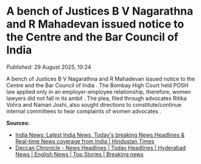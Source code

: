 # A bench of Justices B V Nagarathna and R Mahadevan issued notice to the Centre and the Bar Council of India

*Published:* 29 August 2025, 10:24

A bench of Justices B V Nagarathna and R Mahadevan issued notice to the Centre and the Bar Council of India . The Bombay High Court held POSH law applied only in an employer-employee relationship, therefore, women lawyers did not fall in its ambit . The plea, filed through advocates Ritika Vohra and Naman Joshi, also sought directions to constitute/continue internal committees to hear complaints of women advocates .

**Sources:**
- [India News: Latest India News, Today's breaking News Headlines & Real-time News coverage from India | Hindustan Times](https://www.hindustantimes.com/india-news/sc-notices-centre-bci-on-plea-to-implement-posh-act-for-women-lawyers-101756459490289.html)
- [Deccan Chronicle - News Headlines | Today Headlines | Hyderabad News | English News | Top Stories | Breaking news](https://www.deccanchronicle.com/nation/sc-notices-centre-bci-on-plea-to-implement-posh-act-for-women-lawyers-1900324)
